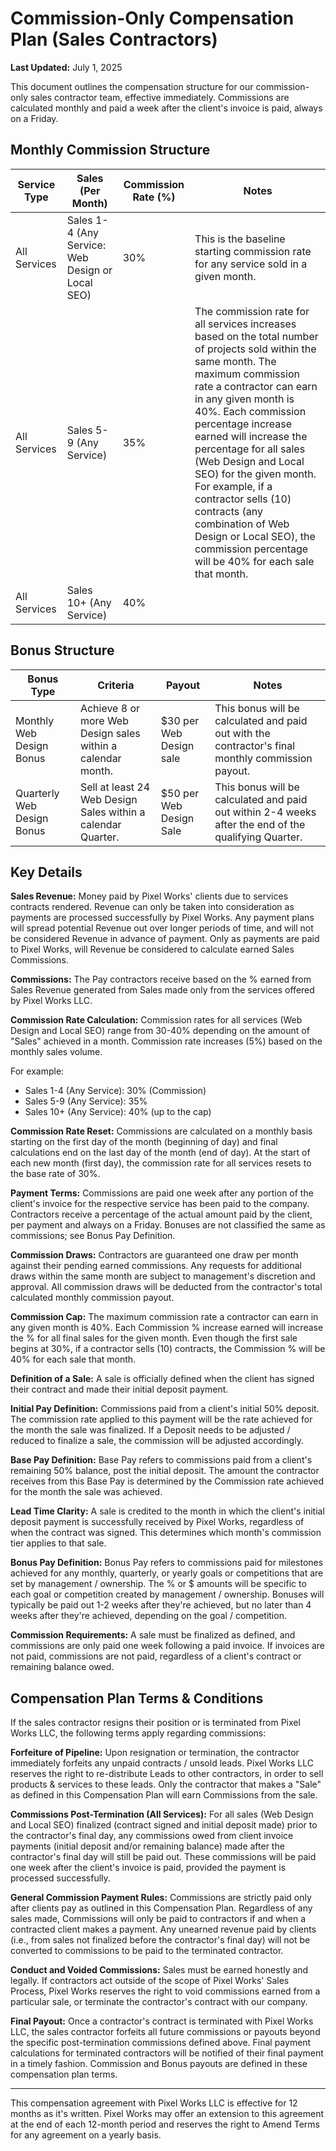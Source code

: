 # Commission-Only Compensation Plan (Sales Contractors)

**Last Updated:** July 1, 2025

This document outlines the compensation structure for our commission-only sales contractor team, effective immediately. Commissions are calculated monthly and paid a week after the client's invoice is paid, always on a Friday.

## Monthly Commission Structure

| Service Type | Sales (Per Month) | Commission Rate (%) | Notes |
|--------------|-------------------|---------------------|-------|
| All Services | Sales 1-4 (Any Service: Web Design or Local SEO) | 30% | This is the baseline starting commission rate for any service sold in a given month. |
| All Services | Sales 5-9 (Any Service) | 35% | The commission rate for all services increases based on the total number of projects sold within the same month. The maximum commission rate a contractor can earn in any given month is 40%. Each commission percentage increase earned will increase the percentage for all sales (Web Design and Local SEO) for the given month. For example, if a contractor sells (10) contracts (any combination of Web Design or Local SEO), the commission percentage will be 40% for each sale that month. |
| All Services | Sales 10+ (Any Service) | 40% |  |

## Bonus Structure

| Bonus Type | Criteria | Payout | Notes |
|------------|----------|---------|-------|
| Monthly Web Design Bonus | Achieve 8 or more Web Design sales within a calendar month. | $30 per Web Design sale | This bonus will be calculated and paid out with the contractor's final monthly commission payout. |
| Quarterly Web Design Bonus | Sell at least 24 Web Design Sales within a calendar Quarter. | $50 per Web Design Sale | This bonus will be calculated and paid out within 2-4 weeks after the end of the qualifying Quarter. |

## Key Details

**Sales Revenue:** Money paid by Pixel Works' clients due to services contracts rendered. Revenue can only be taken into consideration as payments are processed successfully by Pixel Works. Any payment plans will spread potential Revenue out over longer periods of time, and will not be considered Revenue in advance of payment. Only as payments are paid to Pixel Works, will Revenue be considered to calculate earned Sales Commissions.

**Commissions:** The Pay contractors receive based on the % earned from Sales Revenue generated from Sales made only from the services offered by Pixel Works LLC.

**Commission Rate Calculation:** Commission rates for all services (Web Design and Local SEO) range from 30-40% depending on the amount of "Sales" achieved in a month. Commission rate increases (5%) based on the monthly sales volume.

For example:
- Sales 1-4 (Any Service): 30% (Commission)
- Sales 5-9 (Any Service): 35%
- Sales 10+ (Any Service): 40% (up to the cap)

**Commission Rate Reset:** Commissions are calculated on a monthly basis starting on the first day of the month (beginning of day) and final calculations end on the last day of the month (end of day). At the start of each new month (first day), the commission rate for all services resets to the base rate of 30%.

**Payment Terms:** Commissions are paid one week after any portion of the client's invoice for the respective service has been paid to the company. Contractors receive a percentage of the actual amount paid by the client, per payment and always on a Friday. Bonuses are not classified the same as commissions; see Bonus Pay Definition.

**Commission Draws:** Contractors are guaranteed one draw per month against their pending earned commissions. Any requests for additional draws within the same month are subject to management's discretion and approval. All commission draws will be deducted from the contractor's total calculated monthly commission payout.

**Commission Cap:** The maximum commission rate a contractor can earn in any given month is 40%. Each Commission % increase earned will increase the % for all final sales for the given month. Even though the first sale begins at 30%, if a contractor sells (10) contracts, the Commission % will be 40% for each sale that month.

**Definition of a Sale:** A sale is officially defined when the client has signed their contract and made their initial deposit payment.

**Initial Pay Definition:** Commissions paid from a client's initial 50% deposit. The commission rate applied to this payment will be the rate achieved for the month the sale was finalized. If a Deposit needs to be adjusted / reduced to finalize a sale, the commission will be adjusted accordingly.

**Base Pay Definition:** Base Pay refers to commissions paid from a client's remaining 50% balance, post the initial deposit. The amount the contractor receives from this Base Pay is determined by the Commission rate achieved for the month the sale was achieved.

**Lead Time Clarity:** A sale is credited to the month in which the client's initial deposit payment is successfully received by Pixel Works, regardless of when the contract was signed. This determines which month's commission tier applies to that sale.

**Bonus Pay Definition:** Bonus Pay refers to commissions paid for milestones achieved for any monthly, quarterly, or yearly goals or competitions that are set by management / ownership. The % or $ amounts will be specific to each goal or competition created by management / ownership. Bonuses will typically be paid out 1-2 weeks after they're achieved, but no later than 4 weeks after they're achieved, depending on the goal / competition.

**Commission Requirements:** A sale must be finalized as defined, and commissions are only paid one week following a paid invoice. If invoices are not paid, commissions are not paid, regardless of a client's contract or remaining balance owed.

## Compensation Plan Terms & Conditions

If the sales contractor resigns their position or is terminated from Pixel Works LLC, the following terms apply regarding commissions:

**Forfeiture of Pipeline:** Upon resignation or termination, the contractor immediately forfeits any unpaid contracts / unsold leads. Pixel Works LLC reserves the right to re-distribute Leads to other contractors, in order to sell products & services to these leads. Only the contractor that makes a "Sale" as defined in this Compensation Plan will earn Commissions from the sale.

**Commissions Post-Termination (All Services):** For all sales (Web Design and Local SEO) finalized (contract signed and initial deposit made) prior to the contractor's final day, any commissions owed from client invoice payments (initial deposit and/or remaining balance) made after the contractor's final day will still be paid out. These commissions will be paid one week after the client's invoice is paid, provided the payment is processed successfully.

**General Commission Payment Rules:** Commissions are strictly paid only after clients pay as outlined in this Compensation Plan. Regardless of any sales made, Commissions will only be paid to contractors if and when a contracted client makes a payment. Any unearned revenue paid by clients (i.e., from sales not finalized before the contractor's final day) will not be converted to commissions to be paid to the terminated contractor.

**Conduct and Voided Commissions:** Sales must be earned honestly and legally. If contractors act outside of the scope of Pixel Works' Sales Process, Pixel Works reserves the right to void commissions earned from a particular sale, or terminate the contractor's contract with our company.

**Final Payout:** Once a contractor's contract is terminated with Pixel Works LLC, the sales contractor forfeits all future commissions or payouts beyond the specific post-termination commissions defined above. Final payment calculations for terminated contractors will be notified of their final payment in a timely fashion. Commission and Bonus payouts are defined in these compensation plan terms.

---

This compensation agreement with Pixel Works LLC is effective for 12 months as it's written. Pixel Works may offer an extension to this agreement at the end of each 12-month period and reserves the right to Amend Terms for any agreement on a yearly basis.
